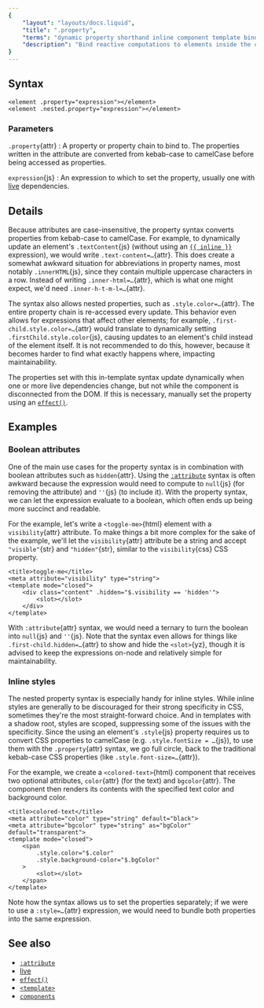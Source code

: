 ```yaml
---
{
	"layout": "layouts/docs.liquid",
	"title": ".property",
	"terms": "dynamic property shorthand inline component template bind reactive expression period nest chain",
	"description": "Bind reactive computations to elements inside the component's `<template>`{yz} by using property-like syntax as attributes."
}
---
```


## Syntax

```yz
<element .property="expression"></element>
<element .nested.property="expression"></element>
```

### Parameters

`.property`{attr}
: A property or property chain to bind to. The properties written in the attribute are converted from kebab-case to camelCase before being accessed as properties.

`expression`{js}
: An expression to which to set the property, usually one with [live](/docs/live/) dependencies.

## Details

Because attributes are case-insensitive, the property syntax converts properties from kebab-case to camelCase. For example, to dynamically update an element's `.textContent`{js} (without using an [`{{ inline }}`](/docs/components/template/inline/) expression), we would write `.text-content=…`{attr}. This does create a somewhat awkward situation for abbreviations in property names, most notably `.innerHTML`{js}, since they contain multiple uppercase characters in a row. Instead of writing `.inner-html=…`{attr}, which is what one might expect, we'd need `.inner-h-t-m-l=…`{attr}.

The syntax also allows nested properties, such as `.style.color=…`{attr}. The entire property chain is re-accessed every update. This behavior even allows for expressions that affect other elements; for example, `.first-child.style.color=…`{attr} would translate to dynamically setting `.firstChild.style.color`{js}, causing updates to an element's child instead of the element itself. It is not recommended to do this, however, because it becomes harder to find what exactly happens where, impacting maintainability.

The properties set with this in-template syntax update dynamically when one or more live dependencies change, but not while the component is disconnected from the DOM. If this is necessary, manually set the property using an [`effect()`](/docs/effect/).

## Examples

### Boolean attributes

One of the main use cases for the property syntax is in combination with boolean attributes such as `hidden`{attr}. Using the [`:attribute`](/docs/components/template/attributes/) syntax is often awkward because the expression would need to compute to `null`{js} (for removing the attribute) and `''`{js} (to include it). With the property syntax, we can let the expression evaluate to a boolean, which often ends up being more succinct and readable.

For the example, let's write a `<toggle-me>`{html} element with a `visibility`{attr} attribute. To make things a bit more complex for the sake of the example, we'll let the `visibility`{attr} attribute be a string and accept `"visible"`{str} and `"hidden"`{str}, similar to the `visibility`{css} CSS property.

```yz
<title>toggle-me</title>
<meta attribute="visibility" type="string">
<template mode="closed">
	<div class="content" .hidden="$.visibility == 'hidden'">
		<slot></slot>
	</div>
</template>
```

With `:attribute`{attr} syntax, we would need a ternary to turn the boolean into `null`{js} and `''`{js}. Note that the syntax even allows for things like `.first-child.hidden=…`{attr} to show and hide the `<slot>`{yz}, though it is advised to keep the expressions on-node and relatively simple for maintainability.

### Inline styles

The nested property syntax is especially handy for inline styles. While inline styles are generally to be discouraged for their strong specificity in CSS, sometimes they're the most straight-forward choice. And in templates with a shadow root, styles are scoped, suppressing some of the issues with the specificity. Since the using an element's `.style`{js} property requires us to convert CSS properties to camelCase (e.g. `.style.fontSize = …`{js}), to use them with the `.property`{attr} syntax, we go full circle, back to the traditional kebab-case CSS properties (like `.style.font-size=…`{attr}).

For the example, we create a `<colored-text>`{html} component that receives two optional attributes, `color`{attr} (for the text) and `bgcolor`{attr}. The component then renders its contents with the specified text color and background color.

```yz
<title>colored-text</title>
<meta attribute="color" type="string" default="black">
<meta attribute="bgcolor" type="string" as="bgColor" default="transparent">
<template mode="closed">
	<span
		.style.color="$.color"
		.style.background-color="$.bgColor"
	>
		<slot></slot>
	</span>
</template>
```

Note how the syntax allows us to set the properties separately; if we were to use a `:style=…`{attr} expression, we would need to bundle both properties into the same expression.

## See also

- [`:attribute`](/docs/components/template/attribute/)
- [live](/docs/live/)
- [`effect()`](/docs/effect/)
- [`<template>`](/docs/components/template/)
- [`components`](/docs/components/)
